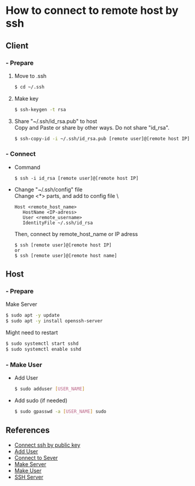# How to connect to remote host by ssh

## Client
### - Prepare
1. Move to .ssh
   ```bash
   $ cd ~/.ssh
   ```
2. Make key
   ```bash
   $ ssh-keygen -t rsa
   ```
3. Share "~/.ssh/id_rsa.pub" to host \
   Copy and Paste or share by other ways. Do not share "id_rsa".
   ```bash
   $ ssh-copy-id -i ~/.ssh/id_rsa.pub [remote user]@[remote host IP]
   ```

### - Connect
- Command
  ```
  $ ssh -i id_rsa [remote user]@[remote host IP]
  ```
- Change "~/.ssh/config" file \
   Change <*> parts, and add to config file \
   ```
   Host <remote_host_name>
      HostName <IP-adress>
      User <remote_username>
      IdentityFile ~/.ssh/id_rsa
   ```
   Then, connect by remote_host_name or IP adress
   ```
   $ ssh [remote user]@[remote host IP]
   or
   $ ssh [remote user]@[remote host name]
   ```

## Host
### - Prepare
Make Server
```bash
$ sudo apt -y update
$ sudo apt -y install openssh-server
```

Might need to restart
```bash
$ sudo systemctl start sshd
$ sudo systemctl enable sshd
```

### - Make User
- Add User
  ```bash
  $ sudo adduser [USER_NAME]
  ```
- Add sudo (if needed)
  ```bash
  $ sudo gpasswd -a [USER_NAME] sudo
  ```


## References
- [Connect ssh by public key](https://qiita.com/kazokmr/items/754169cfa996b24fcbf5)
- [Add User](https://eng-entrance.com/linux-user-add)
- [Connect to Sever](https://www.digitalocean.com/community/tutorials/how-to-use-ssh-to-connect-to-a-remote-server-ja)
- [Make Server](https://www.kkaneko.jp/tools/server/pubkey.html)
- [Make User](https://www-creators.com/archives/241)
- [SSH Server](https://docs.oracle.com/cd/F61410_01/openssh/openssh-ConfiguringOpenSSHServer.html#modify-server-config)
